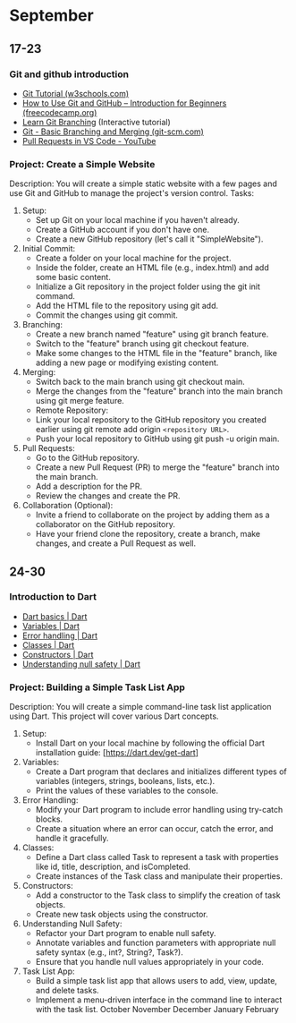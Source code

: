 # September

## 17-23

### Git and github introduction

- [Git Tutorial (w3schools.com)](https://www.w3schools.com/git/default.asp)
- [How to Use Git and GitHub – Introduction for Beginners (freecodecamp.org)](https://www.freecodecamp.org/news/introduction-to-git-and-github/)
- [Learn Git Branching](https://learngitbranching.js.org/) (Interactive tutorial)
- [Git - Basic Branching and Merging (git-scm.com)](https://git-scm.com/book/en/v2/Git-Branching-Basic-Branching-and-Merging)
- [Pull Requests in VS Code - YouTube](https://www.youtube.com/watch?v=LdSwWxVzUpo)

### Project: Create a Simple Website

Description: You will create a simple static website with a few pages and use Git and GitHub to manage the project's version control.
Tasks:

1. Setup:
   - Set up Git on your local machine if you haven't already.
   - Create a GitHub account if you don't have one.
   - Create a new GitHub repository (let's call it "SimpleWebsite").
2. Initial Commit:
   - Create a folder on your local machine for the project.
   - Inside the folder, create an HTML file (e.g., index.html) and add some basic content.
   - Initialize a Git repository in the project folder using the git init command.
   - Add the HTML file to the repository using git add.
   - Commit the changes using git commit.
3. Branching:
   - Create a new branch named "feature" using git branch feature.
   - Switch to the "feature" branch using git checkout feature.
   - Make some changes to the HTML file in the "feature" branch, like adding a new page or modifying existing content.
4. Merging:
   - Switch back to the main branch using git checkout main.
   - Merge the changes from the "feature" branch into the main branch using git merge feature.
   - Remote Repository:
   - Link your local repository to the GitHub repository you created earlier using git remote add origin `<repository URL>`.
   - Push your local repository to GitHub using git push -u origin main.
5. Pull Requests:
   - Go to the GitHub repository.
   - Create a new Pull Request (PR) to merge the "feature" branch into the main branch.
   - Add a description for the PR.
   - Review the changes and create the PR.
6. Collaboration (Optional):
   - Invite a friend to collaborate on the project by adding them as a collaborator on the GitHub repository.
   - Have your friend clone the repository, create a branch, make changes, and create a Pull Request as well.

## 24-30

### Introduction to Dart

- [Dart basics | Dart](https://dart.dev/language)
- [Variables | Dart](https://dart.dev/language/variables)
- [Error handling | Dart](https://dart.dev/language/error-handling)
- [Classes | Dart](https://dart.dev/language/classes)
- [Constructors | Dart](https://dart.dev/language/constructors)
- [Understanding null safety | Dart](https://dart.dev/null-safety/understanding-null-safety)

### Project: Building a Simple Task List App

Description: You will create a simple command-line task list application using Dart. This project will cover various Dart concepts.

1. Setup:
   - Install Dart on your local machine by following the official Dart installation guide: [https://dart.dev/get-dart]
2. Variables:
   - Create a Dart program that declares and initializes different types of variables (integers, strings, booleans, lists, etc.).
   - Print the values of these variables to the console.
3. Error Handling:
   - Modify your Dart program to include error handling using try-catch blocks.
   - Create a situation where an error can occur, catch the error, and handle it gracefully.
4. Classes:
   - Define a Dart class called Task to represent a task with properties like id, title, description, and isCompleted.
   - Create instances of the Task class and manipulate their properties.
5. Constructors:
   - Add a constructor to the Task class to simplify the creation of task objects.
   - Create new task objects using the constructor.
6. Understanding Null Safety:
   - Refactor your Dart program to enable null safety.
   - Annotate variables and function parameters with appropriate null safety syntax (e.g., int?, String?, Task?).
   - Ensure that you handle null values appropriately in your code.
7. Task List App:
   - Build a simple task list app that allows users to add, view, update, and delete tasks.
   - Implement a menu-driven interface in the command line to interact with the task list.
October
November
December
January
February

